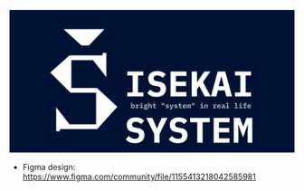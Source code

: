 ![](/profile/img/social-preview.png)

- Figma design: https://www.figma.com/community/file/1155413218042585981
